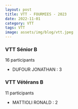 ```yaml
---
layout: post
title: VTT - FOURMIES - 2023
date: 2022-11-01
category: VTT
tags: VTT
image: assets/img/blog/vtt.jpeg
---
```


### VTT Sénior B
16 participants
- DUFOUR JONATHAN : 3

### VTT Vétérans B
11 participants
- MATTIOLI RONALD : 2
